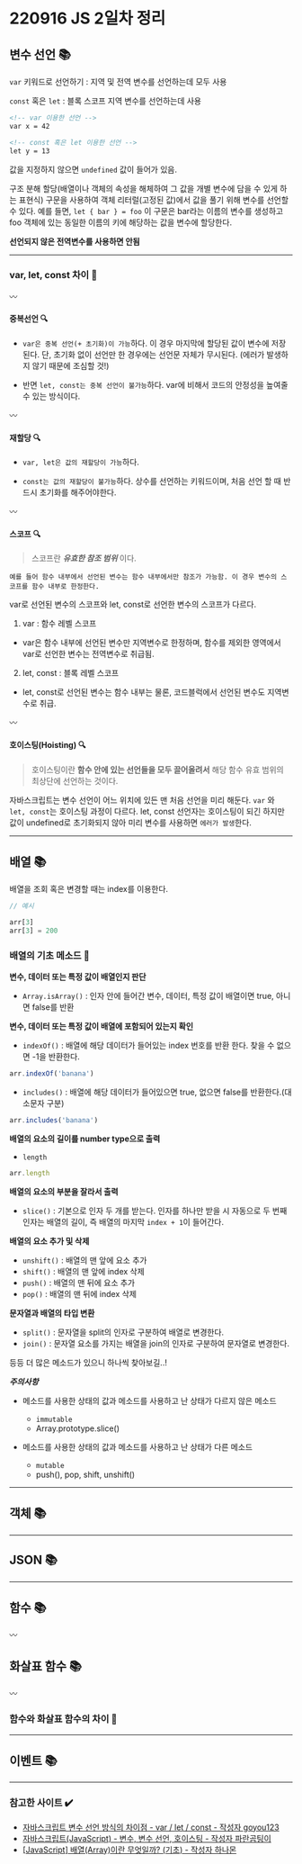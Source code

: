 # 220916 JS 2일차 정리

## 변수 선언 📚

`var` 키워드로 선언하기 : 지역 및 전역 변수를 선언하는데 모두 사용

`const` 혹은 `let` : 블록 스코프 지역 변수를 선언하는데 사용

```html
<!-- var 이용한 선언 -->
var x = 42

<!-- const 혹은 let 이용한 선언 -->
let y = 13
```

값을 지정하지 않으면 `undefined` 값이 들어가 있음.

구조 분해 할당(배열이나 객체의 속성을 해체하여 그 값을 개별 변수에 담을 수 있게 하는 표현식) 구문을 사용하여 객체 리터럴(고정된 값)에서 값을 풀기 위해 변수를 선언할 수 있다. 예를 들면, `let { bar } = foo` 이 구문은 bar라는 이름의 변수를 생성하고 foo 객체에 있는 동일한 이름의 키에 해당하는 값을 변수에 할당한다.

**선언되지 않은 전역변수를 사용하면 안됨**

----

### var, let, const 차이 💬

〰️

#### 중복선언 🔍

* `var은 중복 선언(+ 초기화)이 가능`하다. 이 경우 마지막에 할당된 값이 변수에 저장된다. 단, 초기화 없이 선언만 한 경우에는 선언문 자체가 무시된다. (에러가 발생하지 않기 때문에 조심할 것!)

* 반면 `let, const는 중복 선언이 불가능`하다. var에 비해서 코드의 안정성을 높여줄 수 있는 방식이다.

〰️

#### 재할당 🔍

* `var, let은 값의 재할당이 가능`하다.

* `const는 값의 재할당이 불가능`하다. 상수를 선언하는 키워드이며, 처음 선언 할 때 반드시 초기화를 해주어야한다.

〰️

#### 스코프 🔍

> 스코프란 ***유효한 참조 범위*** 이다.


`예를 들어 함수 내부에서 선언된 변수는 함수 내부에서만 참조가 가능함.
 이 경우 변수의 스코프를 함수 내부로 한정한다.`

var로 선언된 변수의 스코프와 let, const로 선언한 변수의 스코프가 다르다.

1. var : 함수 레벨 스코프

* var은 함수 내부에 선언된 변수만 지역변수로 한정하며, 함수를 제외한 영역에서 var로 선언한 변수는 전역변수로 취급됨.

2. let, const : 블록 레벨 스코프

* let, const로 선언된 변수는 함수 내부는 물론, 코드블럭에서 선언된 변수도 지역변수로 취급.


〰️

#### 호이스팅(Hoisting) 🔍

> 호이스팅이란 **함수 안에 있는 선언들을 모두 끌어올려서** 해당 함수 유효 범위의 최상단에 선언하는 것이다.

자바스크립트는 변수 선언이 어느 위치에 있든 맨 처음 선언을 미리 해둔다. `var` 와 `let, const`는 호이스팅 과정이 다르다. let, const 선언자는 호이스팅이 되긴 하지만 값이 undefined로 초기화되지 않아 미리 변수를 사용하면 `에러가 발생`한다.

----
## 배열 📚

배열을 조회 혹은 변경할 때는 index를 이용한다.

```javascript
// 예시

arr[3]
arr[3] = 200
```

### 배열의 기초 메소드 📝

**변수, 데이터 또는 특정 값이 배열인지 판단**
* `Array.isArray()` : 인자 안에 들어간 변수, 데이터, 특정 값이 배열이면 true, 아니면 false를 반환

**변수, 데이터 또는 특정 값이 배열에 포함되어 있는지 확인**
* `indexOf()` : 배열에 해당 데이터가 들어있는 index 번호를 반환 한다. 찾을 수 없으면 -1을 반환한다.

```javascript
arr.indexOf('banana')
```

* `includes()` : 배열에 해당 데이터가 들어있으면 true, 없으면 false를 반환한다.(대소문자 구분)

```javascript
arr.includes('banana')
```

**배열의 요소의 길이를 number type으로 출력**
* `length`

```javascript
arr.length
```

**배열의 요소의 부분을 잘라서 출력**
* `slice()` : 기본으로 인자 두 개를 받는다. 인자를 하나만 받을 시 자동으로 두 번째 인자는 배열의 길이, 즉 배열의 마지막 `index + 1`이 들어간다.

**배열의 요소 추가 및 삭제**
* `unshift()` : 배열의 맨 앞에 요소 추가
* `shift()` : 배열의 맨 앞에 index 삭제
* `push()` : 배열의 맨 뒤에 요소 추가
* `pop()` : 배열의 맨 뒤에 index 삭제


**문자열과 배열의 타입 변환**
* `split()` : 문자열을 split의 인자로 구분하여 배열로 변경한다.
* `join()` : 문자열 요소를 가지는 배열을 join의 인자로 구분하여 문자열로 변경한다.


등등 더 많은 메소드가 있으니 하나씩 찾아보길..!

***주의사항***
* 메소드를 사용한 상태의 값과 메소드를 사용하고 난 상태가 다르지 않은 메소드
  * `immutable`
  * Array.prototype.slice()

* 메소드를 사용한 상태의 값과 메소드를 사용하고 난 상태가 다른 메소드
  * `mutable`
  * push(), pop, shift, unshift()

----
## 객체 📚
----
## JSON 📚
----
## 함수 📚
〰️
## 화살표 함수 📚
〰️
### 함수와 화살표 함수의 차이 💬
----
## 이벤트 📚



-----
### 참고한 사이트 ✔️

* [자바스크립트 변수 선언 방식의 차이점 - var / let / const - 작성자 goyou123](https://velog.io/@goyou123/%EC%9E%90%EB%B0%94%EC%8A%A4%ED%81%AC%EB%A6%BD%ED%8A%B8-%EB%B3%80%EC%88%98-%EC%84%A0%EC%96%B8-%EB%B0%A9%EC%8B%9D%EC%9D%98-%EC%B0%A8%EC%9D%B4%EC%A0%90-var-let-const)
* [자바스크립트(JavaScript) - 변수, 변수 선언, 호이스팅 - 작성자 파란곰팅이](https://bearcomputer.tistory.com/25)
* [[JavaScript] 배열(Array)이란 무엇일까? (기초) - 작성자 하나몬](https://hanamon.kr/javascript-%EB%B0%B0%EC%97%B4-%EA%B8%B0%EC%B4%88/)